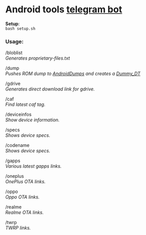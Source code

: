 
# Android tools [telegram bot](https://t.me/Android_tools_bot)
 
**Setup**:  
`bash setup.sh`  
  
### **Usage:**
  
/bloblist <Raw URL of all_files.txt>  
_Generates proprietary-files.txt_

/dump <OTA URL>  
_Pushes ROM dump to [AndroidDumps](https://github.com/AndroidDumps) and creates a [Dummy_DT](https://github.com/ShivamKumarJha/Dummy_DT)_

/gdrive <URL>  
_Generates direct download link for gdrive._

/caf <TAG OR PLATFORM>  
_Find latest caf tag._

/deviceinfos <codename>  
_Show device information._

/specs <codename>  
_Shows device specs._

/codename <brand device>  
_Shows device specs._

/gapps <codename>  
_Various latest gapps links._

/oneplus <codename>  
_OnePlus OTA links._

/oppo  
_Oppo OTA links._

/realme  
_Realme OTA links._

/twrp <codename>  
_TWRP links._
